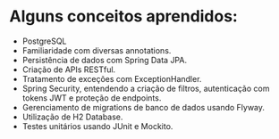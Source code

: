# Alguns conceitos aprendidos:

* PostgreSQL <br>
* Familiaridade com diversas annotations.<br>
* Persistência de dados com Spring Data JPA.<br>
* Criação de APIs RESTful.<br>
* Tratamento de exceções com ExceptionHandler.<br>
* Spring Security, entendendo a criação de filtros, autenticação com tokens JWT e proteção de endpoints.<br>
* Gerenciamento de migrations de banco de dados usando Flyway.<br>
* Utilização de H2 Database. <br>
* Testes unitários usando JUnit e Mockito.
